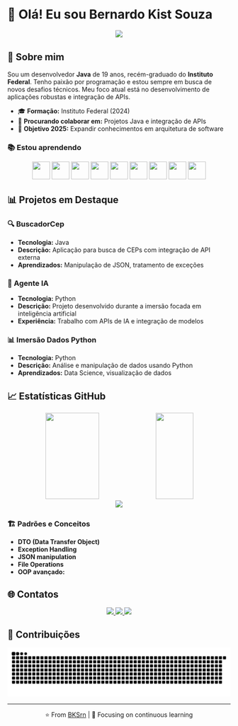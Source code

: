 # 👋 Olá! Eu sou Bernardo Kist Souza

<div align="center">
  <img src="https://readme-typing-svg.herokuapp.com/?color=00bfbf&size=35&center=true&vCenter=true&width=1000&lines=Desenvolvedor+Java;Recém-graduado+Instituto+Federal;Focado+em+API+Integration;" />
</div>

## 🚀 Sobre mim

Sou um desenvolvedor **Java** de 19 anos, recém-graduado do **Instituto Federal**. Tenho paixão por programação e estou sempre em busca de novos desafios técnicos. Meu foco atual está no desenvolvimento de aplicações robustas e integração de APIs.

- 🎓 **Formação:** Instituto Federal (2024)
- 👯 **Procurando colaborar em:** Projetos Java e integração de APIs
- 🎯 **Objetivo 2025:** Expandir conhecimentos em arquitetura de software

### 📚 Estou aprendendo

<div align="center">
  <img src="https://cdn.jsdelivr.net/gh/devicons/devicon/icons/java/java-original.svg" height="40" width="40"/>
  <img src="https://cdn.jsdelivr.net/gh/devicons/devicon/icons/python/python-original.svg" height="40" width="40"/>
  <img src="https://cdn.jsdelivr.net/gh/devicons/devicon/icons/git/git-original.svg" height="40" width="40"/>
  <img src="https://cdn.jsdelivr.net/gh/devicons/devicon/icons/github/github-original.svg" height="40" width="40"/>
  <img src="https://cdn.jsdelivr.net/gh/devicons/devicon/icons/figma/figma-original.svg" height="40" width="40"/>
  <img src="https://cdn.jsdelivr.net/gh/devicons/devicon/icons/windows8/windows8-original.svg" height="40" width="40"/>
  <img src="https://cdn.jsdelivr.net/gh/devicons/devicon/icons/amazonwebservices/amazonwebservices-original.svg" height="40" width="40"/>
  <img src="https://cdn.jsdelivr.net/gh/devicons/devicon/icons/googlecloud/googlecloud-original.svg" height="40" width="40"/>
  <img src="https://cdn.jsdelivr.net/gh/devicons/devicon/icons/spring/spring-original.svg" height="40" width="40"/>
</div>

## 📊 Projetos em Destaque

### 🔍 BuscadorCep
- **Tecnologia:** Java
- **Descrição:** Aplicação para busca de CEPs com integração de API externa
- **Aprendizados:** Manipulação de JSON, tratamento de exceções

### 🤖 Agente IA
- **Tecnologia:** Python
- **Descrição:** Projeto desenvolvido durante a imersão focada em inteligência artificial
- **Experiência:** Trabalho com APIs de IA e integração de modelos

### 📊 Imersão Dados Python
- **Tecnologia:** Python
- **Descrição:** Análise e manipulação de dados usando Python
- **Aprendizados:** Data Science, visualização de dados

## 📈 Estatísticas GitHub

<div align="center">
  <img width="49%" height="195px" src="https://github-readme-stats.vercel.app/api?username=BKSrn&show_icons=true&count_private=true&hide_border=true&title_color=00bfbf&icon_color=00bfbf&text_color=c9d1d9&bg_color=0d1117" />
  <img width="41%" height="195px" src="https://github-readme-stats.vercel.app/api/top-langs/?username=BKSrn&layout=compact&hide_border=true&title_color=00bfbf&text_color=c9d1d9&bg_color=0d1117" />
</div>

<div align="center">
  <img src="https://github-readme-streak-stats.herokuapp.com/?user=BKSrn&theme=dark&hide_border=true&stroke=0000&background=0D1117&currStreakLabel=00bfbf" />
</div>

### 🏗️ Padrões e Conceitos
- **DTO (Data Transfer Object)** 
- **Exception Handling** 
- **JSON manipulation**
- **File Operations** 
- **OOP avançado:** 

## 🌐 Contatos

<div align="center">
  <a href="https://instagram.com/bernardo_ksmt" target="_blank">
    <img src="https://img.shields.io/badge/-Instagram-%23E4405F?style=for-the-badge&logo=instagram&logoColor=white" />
  </a>
  <a href="mailto:bernardokist@gmail.com">
    <img src="https://img.shields.io/badge/Gmail-D14836?style=for-the-badge&logo=gmail&logoColor=white" />
  </a>
  <a href="https://github.com/BKSrn" target="_blank">
    <img src="https://img.shields.io/badge/GitHub-100000?style=for-the-badge&logo=github&logoColor=white" />
  </a>
</div>

## 🐍 Contribuições

<div align="center">
  <img alt="GitHub Snake" 
  src="https://raw.githubusercontent.com/BKSrn/BKSrn/output/github-contribution-grid-snake.svg" />
</div>

---

<div align="center">
  <p>⭐️ From <a href="https://github.com/BKSrn">BKSrn</a> | 🎯 Focusing on continuous learning</p>
</div>

